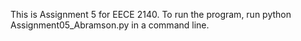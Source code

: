 This is Assignment 5 for EECE 2140. To run the program, run python Assignment05_Abramson.py in a command line.